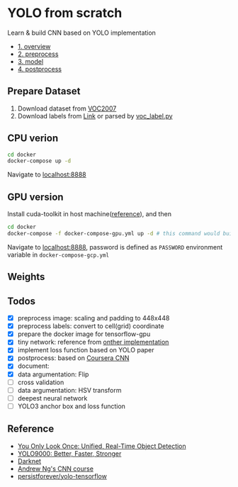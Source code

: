 # YOLO from scratch

Learn & build CNN based on YOLO implementation

- [1. overview](./docs/01_overview.md)
- [2. preprocess](./docs/02_preprocess.md)
- [3. model](./docs/03_network.md)
- [4. postprocess](./docs/04_postprocess.md)

## Prepare Dataset

1. Download dataset from [VOC2007](http://host.robots.ox.ac.uk/pascal/VOC/voc2007/)
2. Download labels from [Link]() or parsed by [voc_label.py](https://pjreddie.com/media/files/voc_label.py)

## CPU verion
```bash
cd docker
docker-compose up -d
```
Navigate to [localhost:8888](localhost:8888)

## GPU version
Install cuda-toolkit in host machine([reference](https://docs.nvidia.com/cuda/cuda-installation-guide-linux/index.html#package-manager-installation)), and then
```bash
cd docker
docker-compose -f docker-compose-gpu.yml up -d # this command would build a new docker image in the first time
```
Navigate to [localhost:8888](localhost:8888), password is defined as `PASSWORD` environment variable in `docker-compose-gcp.yml`

## Weights

## Todos
- [x] preprocess image: scaling and padding to 448x448
- [x] preprocess labels: convert to cell(grid) coordinate
- [x] prepare the docker image for tensorflow-gpu
- [x] tiny network: reference from [onther implementation](https://github.com/persistforever/yolo-tensorflow)
- [x] implement loss function based on YOLO paper
- [x] postprocess: based on [Coursera CNN](https://www.coursera.org/learn/convolutional-neural-networks/home/welcome)
- [x] document:
- [x] data argumentation: Flip
- [ ] cross validation
- [ ] data argumentation: HSV transform
- [ ] deepest neural network
- [ ] YOLO3 anchor box and loss function

## Reference
- [You Only Look Once: Unified, Real-Time Object Detection](https://arxiv.org/abs/1506.02640)
- [YOLO9000: Better, Faster, Stronger](https://arxiv.org/abs/1612.08242)
- [Darknet](https://pjreddie.com/darknet/yolo/)
- [Andrew Ng's CNN course](https://www.coursera.org/learn/convolutional-neural-networks/home/welcome)
- [persistforever/yolo-tensorflow](https://github.com/persistforever/yolo-tensorflow)
